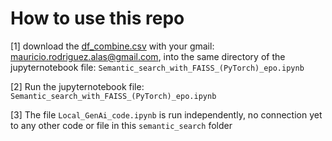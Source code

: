 # How to use this repo

[1] download the [df_combine.csv](https://drive.google.com/file/d/1V8J-fjATY7FLwAwjw3kAZgiFjJmspM-a/view?usp=drive_link) with your gmail: mauricio.rodriguez.alas@gmail.com, into the same directory of the jupyternotebook file: `Semantic_search_with_FAISS_(PyTorch)_epo.ipynb`

[2] Run the jupyternotebook file: `Semantic_search_with_FAISS_(PyTorch)_epo.ipynb`

[3] The file `Local_GenAi_code.ipynb` is run independently, no connection yet to any other code or file in this `semantic_search` folder